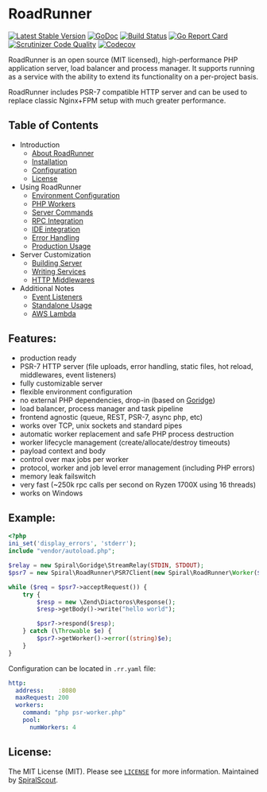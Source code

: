RoadRunner
==========
[![Latest Stable Version](https://poser.pugx.org/spiral/roadrunner/version)](https://packagist.org/packages/spiral/roadrunner)
[![GoDoc](https://godoc.org/github.com/spiral/roadrunner?status.svg)](https://godoc.org/github.com/spiral/roadrunner)
[![Build Status](https://travis-ci.org/spiral/roadrunner.svg?branch=master)](https://travis-ci.org/spiral/roadrunner)
[![Go Report Card](https://goreportcard.com/badge/github.com/spiral/roadrunner)](https://goreportcard.com/report/github.com/spiral/roadrunner)
[![Scrutinizer Code Quality](https://scrutinizer-ci.com/g/spiral/roadrunner/badges/quality-score.png)](https://scrutinizer-ci.com/g/spiral/roadrunner/?branch=master)
[![Codecov](https://codecov.io/gh/spiral/roadrunner/branch/master/graph/badge.svg)](https://codecov.io/gh/spiral/roadrunner/)

RoadRunner is an open source (MIT licensed), high-performance PHP application server, load balancer and process manager.
It supports running as a service with the ability to extend its functionality on a per-project basis. 

RoadRunner includes PSR-7 compatible HTTP server and can be used to replace classic Nginx+FPM setup with much greater performance.

Table of Contents 
-----------------
* Introduction
  * [About RoadRunner](https://github.com/spiral/roadrunner/wiki/About-RoadRunner)
  * [Installation](https://github.com/spiral/roadrunner/wiki/Installation)
  * [Configuration](https://github.com/spiral/roadrunner/wiki/Configuration)
  * [License](https://github.com/spiral/roadrunner/wiki/License)
* Using RoadRunner
  * [Environment Configuration](https://github.com/spiral/roadrunner/wiki/Enviroment-Configuration)
  * [PHP Workers](https://github.com/spiral/roadrunner/wiki/PHP-Workers)
  * [Server Commands](https://github.com/spiral/roadrunner/wiki/Server-Commands)
  * [RPC Integration](https://github.com/spiral/roadrunner/wiki/RPC-Integration)
  * [IDE integration](https://github.com/spiral/roadrunner/wiki/IDE-Integration)
  * [Error Handling](https://github.com/spiral/roadrunner/wiki/Debug-And-Error-Handling)
  * [Production Usage](https://github.com/spiral/roadrunner/wiki/Production-Usage)
* Server Customization
  * [Building Server](https://github.com/spiral/roadrunner/wiki/Building-Server)
  * [Writing Services](https://github.com/spiral/roadrunner/wiki/Writing-Services)
  * [HTTP Middlewares](https://github.com/spiral/roadrunner/wiki/Middlewares)
* Additional Notes
  * [Event Listeners](https://github.com/spiral/roadrunner/wiki/Event-Listeners)
  * [Standalone Usage](https://github.com/spiral/roadrunner/wiki/Standalone-usage)
  * [AWS Lambda](https://github.com/spiral/roadrunner/wiki/AWS-Lambda)

Features:
--------
- production ready
- PSR-7 HTTP server (file uploads, error handling, static files, hot reload, middlewares, event listeners)
- fully customizable server
- flexible environment configuration
- no external PHP dependencies, drop-in (based on [Goridge](https://github.com/spiral/goridge))
- load balancer, process manager and task pipeline
- frontend agnostic (queue, REST, PSR-7, async php, etc)
- works over TCP, unix sockets and standard pipes
- automatic worker replacement and safe PHP process destruction
- worker lifecycle management (create/allocate/destroy timeouts)
- payload context and body
- control over max jobs per worker
- protocol, worker and job level error management (including PHP errors)
- memory leak failswitch
- very fast (~250k rpc calls per second on Ryzen 1700X using 16 threads)
- works on Windows

Example:
--------

```php
<?php
ini_set('display_errors', 'stderr');
include "vendor/autoload.php";

$relay = new Spiral\Goridge\StreamRelay(STDIN, STDOUT);
$psr7 = new Spiral\RoadRunner\PSR7Client(new Spiral\RoadRunner\Worker($relay));

while ($req = $psr7->acceptRequest()) {
    try {
        $resp = new \Zend\Diactoros\Response();
        $resp->getBody()->write("hello world");

        $psr7->respond($resp);
    } catch (\Throwable $e) {
        $psr7->getWorker()->error((string)$e);
    }
}
```

Configuration can be located in `.rr.yaml` file:

```yaml
http:
  address:    :8080
  maxRequest: 200
  workers:
    command: "php psr-worker.php"
    pool:
      numWorkers: 4
```

License:
--------
The MIT License (MIT). Please see [`LICENSE`](./LICENSE) for more information. Maintained by [SpiralScout](https://spiralscout.com).
